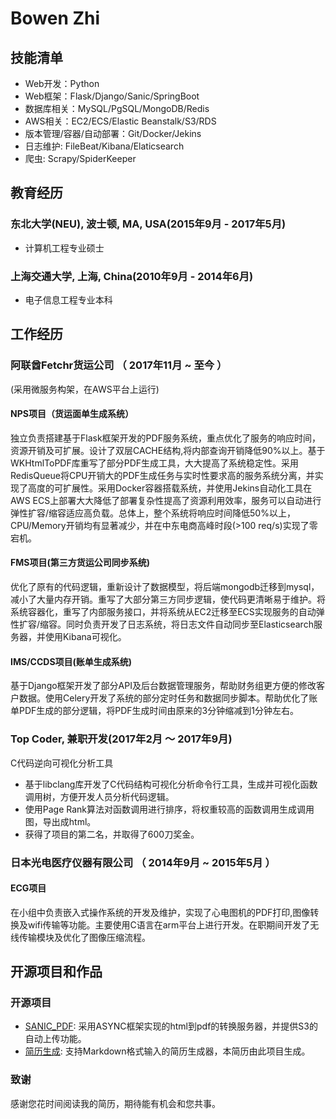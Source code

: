 # Bowen Zhi

## 技能清单

- Web开发：Python
- Web框架：Flask/Django/Sanic/SpringBoot
- 数据库相关：MySQL/PgSQL/MongoDB/Redis
- AWS相关：EC2/ECS/Elastic Beanstalk/S3/RDS
- 版本管理/容器/自动部署：Git/Docker/Jekins
- 日志维护: FileBeat/Kibana/Elaticsearch
- 爬虫: Scrapy/SpiderKeeper 

## 教育经历
### 东北大学(NEU), 波士顿, MA, USA(2015年9月 - 2017年5月)
* 计算机工程专业硕士

### 上海交通大学, 上海, China(2010年9月 - 2014年6月)
* 电子信息工程专业本科

## 工作经历

 
### 阿联酋Fetchr货运公司 （ 2017年11月 ~ 至今 ）
(采用微服务构架，在AWS平台上运行)
#### NPS项目（货运面单生成系统） 
独立负责搭建基于Flask框架开发的PDF服务系统，重点优化了服务的响应时间，资源开销及可扩展。设计了双层CACHE结构,将内部查询开销降低90%以上。基于WKHtmlToPDF库重写了部分PDF生成工具，大大提高了系统稳定性。采用RedisQueue将CPU开销大的PDF生成任务与实时性要求高的服务系统分离，并实现了高度的可扩展性。采用Docker容器搭载系统，并使用Jekins自动化工具在AWS ECS上部署大大降低了部署复杂性提高了资源利用效率，服务可以自动进行弹性扩容/缩容适应高负载。总体上，整个系统将响应时间降低50%以上，CPU/Memory开销均有显著减少，并在中东电商高峰时段(>100 req/s)实现了零宕机。

#### FMS项目(第三方货运公司同步系统)
优化了原有的代码逻辑，重新设计了数据模型，将后端mongodb迁移到mysql，减小了大量内存开销。重写了大部分第三方同步逻辑，使代码更清晰易于维护。将系统容器化，重写了内部服务接口，并将系统从EC2迁移至ECS实现服务的自动弹性扩容/缩容。同时负责开发了日志系统，将日志文件自动同步至Elasticsearch服务器，并使用Kibana可视化。


#### IMS/CCDS项目(账单生成系统)
基于Django框架开发了部分API及后台数据管理服务，帮助财务组更方便的修改客户数据。使用Celery开发了系统的部分定时任务和数据同步脚本。帮助优化了账单PDF生成的部分逻辑，将PDF生成时间由原来的3分钟缩减到1分钟左右。


### Top Coder, 兼职开发(2017年2月 ～ 2017年9月)
C代码逆向可视化分析工具
* 基于libclang库开发了C代码结构可视化分析命令行工具，生成并可视化函数调用树，方便开发人员分析代码逻辑。
* 使用Page Rank算法对函数调用进行排序，将权重较高的函数调用生成调用图，导出成html。
* 获得了项目的第二名，并取得了600刀奖金。


### 日本光电医疗仪器有限公司 （ 2014年9月 ~ 2015年5月 ）

#### ECG项目
在小组中负责嵌入式操作系统的开发及维护，实现了心电图机的PDF打印,图像转换及wifi传输等功能。主要使用C语言在arm平台上进行开发。在职期间开发了无线传输模块及优化了图像压缩流程。


## 开源项目和作品

### 开源项目

 - [SANIC_PDF](https://github.com/zz920/sanic_pdf): 采用ASYNC框架实现的html到pdf的转换服务器，并提供S3的自动上传功能。
 - [简历生成](https://github.com/zz920/Resume): 支持Markdown格式输入的简历生成器，本简历由此项目生成。

### 致谢
感谢您花时间阅读我的简历，期待能有机会和您共事。
